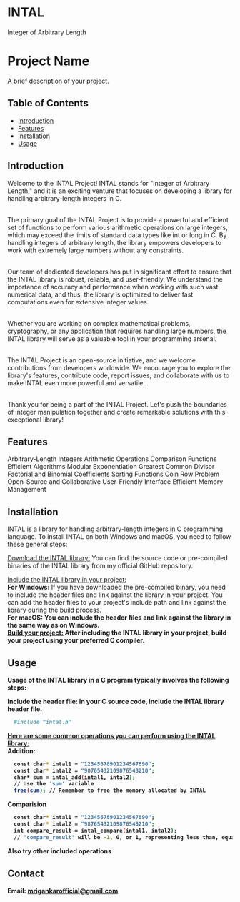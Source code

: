 # INTAL
Integer of Arbitrary Length

# Project Name

A brief description of your project.

## Table of Contents

- [Introduction](#introduction)
- [Features](#features)
- [Installation](#installation)
- [Usage](#usage)

## Introduction

Welcome to the INTAL Project! INTAL stands for "Integer of Arbitrary Length," and it is an exciting venture that focuses on developing a library for handling arbitrary-length integers in C.<br><br>

The primary goal of the INTAL Project is to provide a powerful and efficient set of functions to perform various arithmetic operations on large integers, which may exceed the limits of standard data types like int or long in C. By handling integers of arbitrary length, the library empowers developers to work with extremely large numbers without any constraints.<br><br>

Our team of dedicated developers has put in significant effort to ensure that the INTAL library is robust, reliable, and user-friendly. We understand the importance of accuracy and performance when working with such vast numerical data, and thus, the library is optimized to deliver fast computations even for extensive integer values.<br><br>

Whether you are working on complex mathematical problems, cryptography, or any application that requires handling large numbers, the INTAL library will serve as a valuable tool in your programming arsenal.<br><br>

The INTAL Project is an open-source initiative, and we welcome contributions from developers worldwide. We encourage you to explore the library's features, contribute code, report issues, and collaborate with us to make INTAL even more powerful and versatile.<br><br>

Thank you for being a part of the INTAL Project. Let's push the boundaries of integer manipulation together and create remarkable solutions with this exceptional library!

## Features

Arbitrary-Length Integers
Arithmetic Operations
Comparison Functions
Efficient Algorithms
Modular Exponentiation
Greatest Common Divisor
Factorial and Binomial Coefficients
Sorting Functions
Coin Row Problem
Open-Source and Collaborative
User-Friendly Interface
Efficient Memory Management


## Installation

INTAL is a library for handling arbitrary-length integers in C programming language. To install INTAL on both Windows and macOS, you need to follow these general steps:

<ins>Download the INTAL library:</ins> You can find the source code or pre-compiled binaries of the INTAL library from my official GitHub repository.

<ins>Include the INTAL library in your project:</ins><br>
<b>For Windows:</b> If you have downloaded the pre-compiled binary, you need to include the header files and link against the library in your project. You can add the header files to your project's include path and link against the library during the build process.<br>
<b>For macOS:<b> You can include the header files and link against the library in the same way as on Windows.<br>
<ins>Build your project:</ins> After including the INTAL library in your project, build your project using your preferred C compiler.

## Usage

Usage of the INTAL library in a C program typically involves the following steps:

<b>Include the header file: In your C source code, include the INTAL library header file.</b><br>
```bash
  #include "intal.h"
```
<ins>Here are some common operations you can perform using the INTAL library:</ins><br>
<b>Addition:</b>
```bash
  const char* intal1 = "12345678901234567890";
  const char* intal2 = "98765432109876543210";
  char* sum = intal_add(intal1, intal2);
  // Use the 'sum' variable
  free(sum); // Remember to free the memory allocated by INTAL
```
<b>Comparision</b>
```bash
  const char* intal1 = "12345678901234567890";
  const char* intal2 = "98765432109876543210";
  int compare_result = intal_compare(intal1, intal2);
  // 'compare_result' will be -1, 0, or 1, representing less than, equal to, or greater than respectively.
```

**Also try other included operations**


## Contact

**Email:** mrigankarofficial@gmail.com

